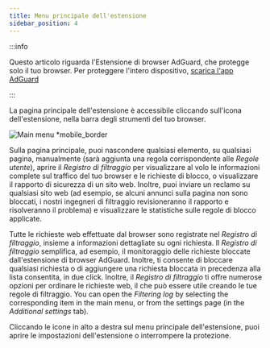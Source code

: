 ```yaml
---
title: Menu principale dell'estensione
sidebar_position: 4
---
```


:::info

Questo articolo riguarda l'Estensione di browser AdGuard, che protegge solo il tuo browser. Per proteggere l'intero dispositivo, [scarica l'app AdGuard](https://agrd.io/download-kb-adblock)

:::

La pagina principale dell'estensione è accessibile cliccando sull'icona dell'estensione, nella barra degli strumenti del tuo browser.

![Main menu \*mobile\_border](https://cdn.adtidy.org/content/Kb/ad_blocker/browser_extension/ad_blocker_browser_extension_main.png)

Sulla pagina principale, puoi nascondere qualsiasi elemento, su qualsiasi pagina, manualmente (sarà aggiunta una regola corrispondente alle _Regole utente_), aprire il _Registro di filtraggio_ per visualizzare al volo le informazioni complete sul traffico del tuo browser e le richieste di blocco, o visualizzare il rapporto di sicurezza di un sito web. Inoltre, puoi inviare un reclamo su qualsiasi sito web (ad esempio, se alcuni annunci sulla pagina non sono bloccati, i nostri ingegneri di filtraggio revisioneranno il rapporto e risolveranno il problema) e visualizzare le statistiche sulle regole di blocco applicate.

Tutte le richieste web effettuate dal browser sono registrate nel _Registro di filtraggio_, insieme a informazioni dettagliate su ogni richiesta. Il _Registro di filtraggio_ semplifica, ad esempio, il monitoraggio delle richieste bloccate dall'estensione di browser AdGuard. Inoltre, ti consente di bloccare qualsiasi richiesta o di aggiungere una richiesta bloccata in precedenza alla lista consentita, in due click. Inoltre, il _Registro di filtraggio_ ti offre numerose opzioni per ordinare le richieste web, il che può essere utile creando le tue regole di filtraggio. You can open the _Filtering log_ by selecting the corresponding item in the main menu, or from the settings page (in the _Additional settings_ tab).

Cliccando le icone in alto a destra sul menu principale dell'estensione, puoi aprire le impostazioni dell'estensione o interrompere la protezione.
